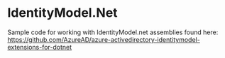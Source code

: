 # IdentityModel.Net
Sample code for working with IdentityModel.net assemblies found here:
https://github.com/AzureAD/azure-activedirectory-identitymodel-extensions-for-dotnet

